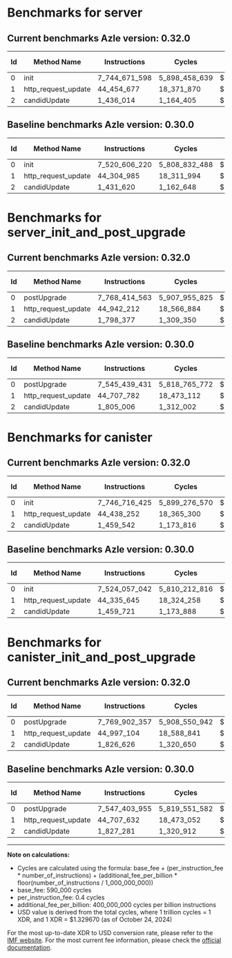 # Benchmarks for server

## Current benchmarks Azle version: 0.32.0

| Id  | Method Name         | Instructions  | Cycles        | USD           | USD/Million Calls | Change                                |
| --- | ------------------- | ------------- | ------------- | ------------- | ----------------- | ------------------------------------- |
| 0   | init                | 7_744_671_598 | 5_898_458_639 | $0.0078430035 | $7_843.00         | <font color="red">+224_065_378</font> |
| 1   | http_request_update | 44_454_677    | 18_371_870    | $0.0000244285 | $24.42            | <font color="red">+149_692</font>     |
| 2   | candidUpdate        | 1_436_014     | 1_164_405     | $0.0000015483 | $1.54             | <font color="red">+4_394</font>       |

## Baseline benchmarks Azle version: 0.30.0

| Id  | Method Name         | Instructions  | Cycles        | USD           | USD/Million Calls |
| --- | ------------------- | ------------- | ------------- | ------------- | ----------------- |
| 0   | init                | 7_520_606_220 | 5_808_832_488 | $0.0077238303 | $7_723.83         |
| 1   | http_request_update | 44_304_985    | 18_311_994    | $0.0000243489 | $24.34            |
| 2   | candidUpdate        | 1_431_620     | 1_162_648     | $0.0000015459 | $1.54             |

# Benchmarks for server_init_and_post_upgrade

## Current benchmarks Azle version: 0.32.0

| Id  | Method Name         | Instructions  | Cycles        | USD           | USD/Million Calls | Change                                |
| --- | ------------------- | ------------- | ------------- | ------------- | ----------------- | ------------------------------------- |
| 0   | postUpgrade         | 7_768_414_563 | 5_907_955_825 | $0.0078556316 | $7_855.63         | <font color="red">+222_975_132</font> |
| 1   | http_request_update | 44_942_212    | 18_566_884    | $0.0000246878 | $24.68            | <font color="red">+234_430</font>     |
| 2   | candidUpdate        | 1_798_377     | 1_309_350     | $0.0000017410 | $1.74             | <font color="green">-6_629</font>     |

## Baseline benchmarks Azle version: 0.30.0

| Id  | Method Name         | Instructions  | Cycles        | USD           | USD/Million Calls |
| --- | ------------------- | ------------- | ------------- | ------------- | ----------------- |
| 0   | postUpgrade         | 7_545_439_431 | 5_818_765_772 | $0.0077370383 | $7_737.03         |
| 1   | http_request_update | 44_707_782    | 18_473_112    | $0.0000245631 | $24.56            |
| 2   | candidUpdate        | 1_805_006     | 1_312_002     | $0.0000017445 | $1.74             |

# Benchmarks for canister

## Current benchmarks Azle version: 0.32.0

| Id  | Method Name         | Instructions  | Cycles        | USD           | USD/Million Calls | Change                                |
| --- | ------------------- | ------------- | ------------- | ------------- | ----------------- | ------------------------------------- |
| 0   | init                | 7_746_716_425 | 5_899_276_570 | $0.0078440911 | $7_844.09         | <font color="red">+222_659_383</font> |
| 1   | http_request_update | 44_438_252    | 18_365_300    | $0.0000244198 | $24.41            | <font color="red">+102_607</font>     |
| 2   | candidUpdate        | 1_459_542     | 1_173_816     | $0.0000015608 | $1.56             | <font color="green">-179</font>       |

## Baseline benchmarks Azle version: 0.30.0

| Id  | Method Name         | Instructions  | Cycles        | USD           | USD/Million Calls |
| --- | ------------------- | ------------- | ------------- | ------------- | ----------------- |
| 0   | init                | 7_524_057_042 | 5_810_212_816 | $0.0077256657 | $7_725.66         |
| 1   | http_request_update | 44_335_645    | 18_324_258    | $0.0000243652 | $24.36            |
| 2   | candidUpdate        | 1_459_721     | 1_173_888     | $0.0000015609 | $1.56             |

# Benchmarks for canister_init_and_post_upgrade

## Current benchmarks Azle version: 0.32.0

| Id  | Method Name         | Instructions  | Cycles        | USD           | USD/Million Calls | Change                                |
| --- | ------------------- | ------------- | ------------- | ------------- | ----------------- | ------------------------------------- |
| 0   | postUpgrade         | 7_769_902_357 | 5_908_550_942 | $0.0078564229 | $7_856.42         | <font color="red">+222_498_402</font> |
| 1   | http_request_update | 44_997_104    | 18_588_841    | $0.0000247170 | $24.71            | <font color="red">+289_472</font>     |
| 2   | candidUpdate        | 1_826_626     | 1_320_650     | $0.0000017560 | $1.75             | <font color="green">-655</font>       |

## Baseline benchmarks Azle version: 0.30.0

| Id  | Method Name         | Instructions  | Cycles        | USD           | USD/Million Calls |
| --- | ------------------- | ------------- | ------------- | ------------- | ----------------- |
| 0   | postUpgrade         | 7_547_403_955 | 5_819_551_582 | $0.0077380832 | $7_738.08         |
| 1   | http_request_update | 44_707_632    | 18_473_052    | $0.0000245631 | $24.56            |
| 2   | candidUpdate        | 1_827_281     | 1_320_912     | $0.0000017564 | $1.75             |

---

**Note on calculations:**

- Cycles are calculated using the formula: base_fee + (per_instruction_fee \* number_of_instructions) + (additional_fee_per_billion \* floor(number_of_instructions / 1_000_000_000))
- base_fee: 590_000 cycles
- per_instruction_fee: 0.4 cycles
- additional_fee_per_billion: 400_000_000 cycles per billion instructions
- USD value is derived from the total cycles, where 1 trillion cycles = 1 XDR, and 1 XDR = $1.329670 (as of October 24, 2024)

For the most up-to-date XDR to USD conversion rate, please refer to the [IMF website](https://www.imf.org/external/np/fin/data/rms_sdrv.aspx).
For the most current fee information, please check the [official documentation](https://internetcomputer.org/docs/current/developer-docs/gas-cost#execution).
